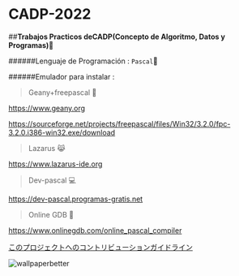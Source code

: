 # CADP-2022
##**Trabajos Practicos deCADP(Concepto de Algoritmo, Datos y Programas)**:memo:

######Lenguaje de Programación : `` Pascal ``🚀

######Emulador para instalar :

 > Geany+freepascal 🧞

https://www.geany.org

https://sourceforge.net/projects/freepascal/files/Win32/3.2.0/fpc-3.2.0.i386-win32.exe/download                  

 > Lazarus 😹  

https://www.lazarus-ide.org

 > Dev-pascal 💻

https://dev-pascal.programas-gratis.net

 > Online GDB 🍱

https://www.onlinegdb.com/online_pascal_compiler

[このプロジェクトへのコントリビューションガイドライン](docs/CONTRIBUTING.md)

![wallpaperbetter](https://user-images.githubusercontent.com/92184167/164947811-c8454648-5c1b-478d-a718-37bc76714bc8.jpg)
